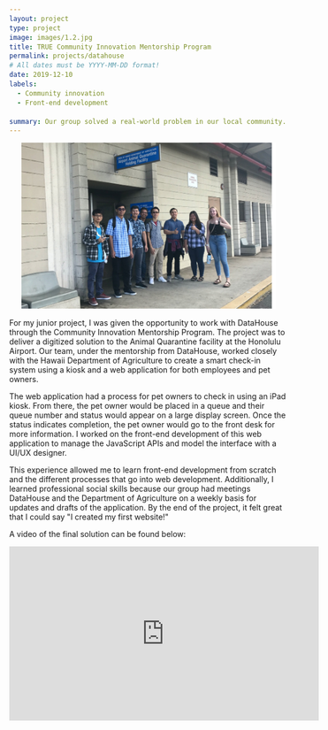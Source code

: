 ```yaml
---
layout: project
type: project
image: images/1.2.jpg
title: TRUE Community Innovation Mentorship Program
permalink: projects/datahouse
# All dates must be YYYY-MM-DD format!
date: 2019-12-10
labels:
  - Community innovation
  - Front-end development
  
summary: Our group solved a real-world problem in our local community.
---
```


<p align="center">
  <img width="460" height="300" src="../images/1.1.jpg">
</p>

For my junior project, I was given the opportunity to work with DataHouse through the Community Innovation Mentorship Program. The project was to deliver a digitized solution to the Animal Quarantine facility at the Honolulu Airport. Our team, under the mentorship from DataHouse, worked closely with the Hawaii Department of Agriculture to create a smart check-in system using a kiosk and a web application for both employees and pet owners. 

The web application had a process for pet owners to check in using an iPad kiosk. From there, the pet owner would be placed in a queue and their queue number and status would appear on a large display screen. Once the status indicates completion, the pet owner would go to the front desk for more information. I worked on the front-end development of this web application to manage the JavaScript APIs and model the interface with a UI/UX designer.

This experience allowed me to learn front-end development from scratch and the different processes that go into web development. Additionally, I learned professional social skills because our group had meetings DataHouse and the Department of Agriculture on a weekly basis for updates and drafts of the application. By the end of the project, it felt great that I could say "I created my first website!"

A video of the final solution can be found below:

<p align="center">
  <iframe width="560" height="315" src="https://www.youtube.com/embed/c3d31JSaX8o" frameborder="0" allow="accelerometer; autoplay; encrypted-media; gyroscope; picture-in-picture" allowfullscreen></iframe>
</p>






